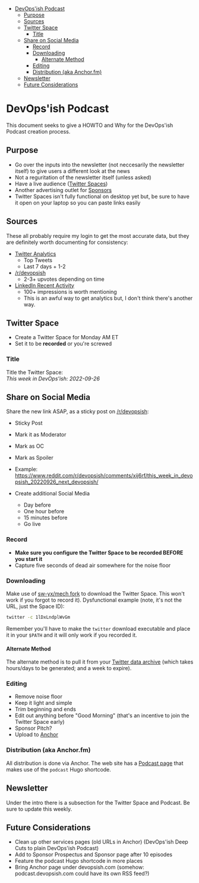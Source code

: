 - [DevOps'ish Podcast](#devopsish-podcast)
  - [Purpose](#purpose)
  - [Sources](#sources)
  - [Twitter Space](#twitter-space)
    - [Title](#title)
  - [Share on Social Media](#share-on-social-media)
    - [Record](#record)
    - [Downloading](#downloading)
      - [Alternate Method](#alternate-method)
    - [Editing](#editing)
    - [Distribution (aka Anchor.fm)](#distribution-aka-anchorfm)
  - [Newsletter](#newsletter)
  - [Future Considerations](#future-considerations)

# DevOps'ish Podcast

This document seeks to give a HOWTO and Why for the DevOps'ish Podcast creation process.

## Purpose

- Go over the inputs into the newsletter (not neccesarily the newsletter itself) to give users a different look at the news
- Not a reguritation of the newsletter itself (unless asked)
- Have a live audience ([Twitter Spaces](https://help.twitter.com/en/using-twitter/spaces))
- Another advertising outlet for [Sponsors](https://devopsish.com/sponsor)
- Twitter Spaces isn't fully functional on desktop yet but, be sure to have it open on your laptop so you can paste links easily

## Sources

These all probably require my login to get the most accurate data, but they are definitely worth documenting for consistency:

- [Twitter Analytics](https://analytics.twitter.com/user/chrisshort/tweets)
  - Top Tweets
  - Last 7 days + 1-2
- [/r/devopsish](https://www.reddit.com/r/devopsish/top/?t=week)
  - 2-3+ upvotes depending on time
- [LinkedIn Recent Activity](https://www.linkedin.com/in/thechrisshort/recent-activity/)
  - 100+ impressions is worth mentioning
  - This is an awful way to get analytics but, I don't think there's another way.

## Twitter Space

- Create a Twitter Space for Monday AM ET
- Set it to be **recorded** or you're screwed

### Title

Title the Twitter Space:  
*This week in DevOps'ish: 2022-09-26*

## Share on Social Media

Share the new link ASAP, as a sticky post on [/r/devopsish](https://www.reddit.com/r/devopsish/): 

- Sticky Post
- Mark it as Moderator
- Mark as OC
- Mark as Spoiler
- Example: <https://www.reddit.com/r/devopsish/comments/xij6rf/this_week_in_devopsish_20220926_next_devopsish/>

- Create additional Social Media
  - Day before
  - One hour before
  - 15 minutes before
  - Go live

### Record

- **Make sure you configure the Twitter Space to be recorded BEFORE you start it**
- Capture five seconds of dead air somewhere for the noise floor

### Downloading

Make use of [sw-yx/mech fork](https://github.com/chris-short/mech) to download the Twitter Space. This won't work if you forgot to record it). Dysfunctional example (note, it's not the URL, just the Space ID):

``` bash
twitter -c 1lDxLndplWvGm
```

Remember you'll have to make the `twitter` download executable and place it in your `$PATH` and it will only work if you recorded it.

#### Alternate Method

The alternate method is to pull it from your [Twitter data archive](https://twitter.com/settings/download_your_data) (which takes hours/days to be generated; and a week to expire).

### Editing

- Remove noise floor
- Keep it light and simple
- Trim beginning and ends
- Edit out anything before "Good Morning" (that's an incentive to join the Twitter Space early)
- Sponsor Pitch?
- Upload to [Anchor](https://anchor.fm/devopsish)

### Distribution (aka Anchor.fm)

All distribution is done via Anchor. The web site has a [Podcast page](https://devopsish.com/podcast) that makes use of the `podcast` Hugo shortcode.

## Newsletter

Under the intro there is a subsection for the Twitter Space and Podcast. Be sure to update this weekly.

## Future Considerations

- Clean up other services pages (old URLs in Anchor) (DevOps'ish Deep Cuts to plain DevOps'ish Podcast)
- Add to Sponsor Prospectus and Sponsor page after 10 episodes
- Feature the podcast Hugo shortcode in more places
- Bring Anchor page under devopsish.com (somehow: podcast.devopsish.com could have its own RSS feed?)
